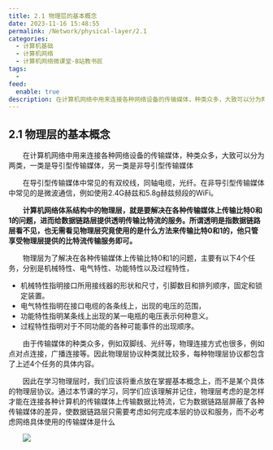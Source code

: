 ```yaml
---
title: 2.1 物理层的基本概念
date: 2023-11-16 15:48:55
permalink: /Network/physical-layer/2.1
categories:
  - 计算机基础
  - 计算机网络
  - 计算机网络微课堂-B站教书匠
tags:
  - 
feed:
  enable: true
description: 在计算机网络中用来连接各种网络设备的传输媒体，种类众多，大致可以分为两类，一类是导引型传输媒体，另一类是非导引型传输媒体
---
```


## 2.1 物理层的基本概念

　　在计算机网络中用来连接各种网络设备的传输媒体，种类众多，大致可以分为两类，一类是导引型传输媒体，另一类是非导引型传输媒体
<!-- more -->

　　在导引型传输媒体中常见的有双绞线，同轴电缆，光纤。在非导引型传输媒体中常见的是微波通信，例如使用2.4G赫兹和5.8g赫兹频段的WiFi。

　　**计算机网络体系结构中的物理层，‍‍就是要解决在各种传输媒体上传输比特0和1的问题，进而给数据链路层提供透明传输比特流的服务。‍‍所谓透明是指数据链路层看不见，也无需看见物理层究竟使用的是什么方法‍‍来传输比特0和1的，他只管享受物理层提供的比特流传输服务即可。**

　　物理层为了解决在各种传输媒体上传输比特0和1的问题，主要有以下4个任务，分别是机械特性、电气特性、功能特性以及过程特性，

* 机械特性指明接口所用接线器的形状和尺寸，引脚数目和排列顺序，固定和锁定装置。
* 电气特性指明在接口电缆的各条线上，出现的电压的范围，
* 功能特性指明某条线上出现的某一电瓶的电压表示何种意义。
* 过程特性指明对于不同功能的各种可能事件的出现顺序。

　　由于传输媒体的种类众多，例如双脚线、光纤等，物理连接方式也很多，例如点对点连接，广播连接等。因此物理层协议种类就比较多，每种物理层协议都包含了上述4个任务的具体内容。

　　因此在学习物理层时，我们应该将重点放在掌握基本概念上，而不是某个具体的物理层协议。通过本节课的学习，同学们应该理解并记住，物理层考虑的是怎样才能在连接各种计算机的传输媒体上传输数据比特流，它为数据链路层屏蔽了各种传输媒体的差异，使数据链路层只需要考虑如何完成本层的协议和服务，而不必考虑网络具体使用的传输媒体是什么

　　![](https://image.peterjxl.com/blog/image-20211211141048-ppyo5wa.png)

　　‍